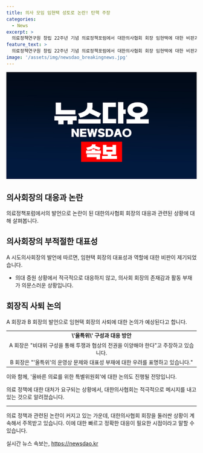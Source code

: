 ```yaml
---
title: 의사 모임 임현택 성토로 논란! 탄핵 주장
categories:
  - News
excerpt: >
  의료정책연구원 창립 22주년 기념 의료정책포럼에서 대한의사협회 회장 임현택에 대한 비판과 불만이 제기되었다. 16개 시·도를 대표하는 의사회 회장들이 임회장의 부재와 대표성 문제를 지적했고, 의협의 정기회의에 이를 성토할 예정이다. 또한, 임회장을 향해 투쟁과 협상에 나서지 않는다는 비판도 나왔으며, 올바른 의료를 위한 특별위원회에 대한 논란도 존재한다. 이에 대한의사협회는 논란에 대해 묵묵부답하고 있으며, 의협 관계자는 9월 전공의 모집과 일괄 사직에 대한 입장을 내면 전공의들을 불안하게 할 수 있다고 설명했다.
feature_text: >
  의료정책연구원 창립 22주년 기념 의료정책포럼에서 대한의사협회 회장 임현택에 대한 비판과 불만이 제기되었다. 16개 시·도를 대표하는 의사회 회장들이 임회장의 부재와 대표성 문제를 지적했고, 의협의 정기회의에 이를 성토할 예정이다. 또한, 임회장을 향해 투쟁과 협상에 나서지 않는다는 비판도 나왔으며, 올바른 의료를 위한 특별위원회에 대한 논란도 존재한다. 이에 대한의사협회는 논란에 대해 묵묵부답하고 있으며, 의협 관계자는 9월 전공의 모집과 일괄 사직에 대한 입장을 내면 전공의들을 불안하게 할 수 있다고 설명했다.
image: '/assets/img/newsdao_breakingnews.jpg'
---
```


<p><img src="/assets/img/newsdao_breakingnews.jpg" alt="implanttips 속보" /></p>

<h2 data-ke-size="size26">의사회장의 대응과 논란</h2>

<p data-ke-size="size16">의료정책포럼에서의 발언으로 논란이 된 대한의사협회 회장의 대응과 관련된 상황에 대해 살펴봅니다.</p>

<h2 data-ke-size="size24">의사회장의 부적절한 대표성</h2>

<p data-ke-size="size16">A 시도의사회장의 발언에 따르면, 임현택 회장의 대표성과 역할에 대한 비판이 제기되었습니다.</p>

<ul>
  <li>의대 증원 상황에서 적극적으로 대응하지 않고, 의사회 회장의 존재감과 활동 부재가 의문스러운 상황입니다.</li>
</ul>

<h2 data-ke-size="size24">회장직 사퇴 논의</h2>

<p data-ke-size="size16">A 회장과 B 회장의 발언으로 임현택 회장의 사퇴에 대한 논의가 예상된다고 합니다.</p>

<table>
  <tr>
    <td style="text-align: center; height: 17px;"><b>\'올특위\' 구성과 대응 방안</b></td>
  </tr>
  <tr>
    <td style="text-align: center; height: 17px;">A 회장은 "비대위 구성을 통해 투쟁과 협상의 전권을 이양해야 한다"고 주장하고 있습니다.</td>
  </tr>
  <tr>
    <td style="text-align: center; height: 17px;">B 회장은 "'올특위'의 운영상 문제와 대표성 부재에 대한 우려를 표명하고 있습니다."</td>
  </tr>
</table>

<p data-ke-size="size16">이와 함께, '올바른 의료를 위한 특별위원회'에 대한 논의도 진행될 전망입니다.</p>

<p data-ke-size="size16">의료 정책에 대한 대처가 요구되는 상황에서, 대한의사협회는 적극적으로 메시지를 내고 있는 것으로 알려졌습니다.</p>

<hr>

<p data-ke-size="size16">의료 정책과 관련된 논란이 커지고 있는 가운데, 대한의사협회 회장을 둘러싼 상황이 계속해서 주목받고 있습니다. 이에 대한 빠르고 정확한 대응이 필요한 시점이라고 말할 수 있습니다.</p>
실시간 뉴스 속보는, <a href="https://newsdao.kr" rel="dofollow">https://newsdao.kr</a>


